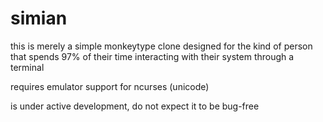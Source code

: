 # simian
this is merely a simple monkeytype clone designed for the kind of person that spends 97% of their time interacting with their system through a terminal

requires emulator support for ncurses (unicode)

is under active development, do not expect it to be bug-free
